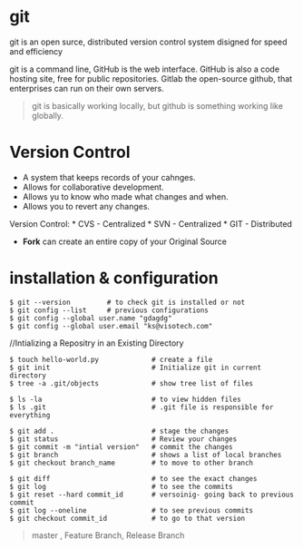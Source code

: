 # git

git is an open surce, distributed version control system disigned for speed and efficiency

git is a command line, GitHub is the web interface. GitHub is also a code hosting site, free for public repositories. Gitlab the open-source github, that enterprises can run on their own servers.
> git is basically working locally, but github is something working like globally.

# Version Control
* A system that keeps records of your cahnges.
* Allows for collaborative development.
* Allows yu to know who made what changes and when.
* Allows you to revert any changes.

Version Control:
    * CVS - Centralized
    * SVN - Centralized
    * GIT - Distributed

* **Fork** can create an entire copy of your Original Source

# installation & configuration
```console
$ git --version         # to check git is installed or not
$ git config --list     # previous configurations
$ git config --global user.name "gdagdg"
$ git config --global user.email "ks@visotech.com"
```

//Intializing a Repositry in an Existing Directory
```console
$ touch hello-world.py             # create a file
$ git init                         # Initialize git in current directory
$ tree -a .git/objects             # show tree list of files
```
```console
$ ls -la                           # to view hidden files
$ ls .git                          # .git file is responsible for everything
```


```console
$ git add .                        # stage the changes
$ git status                       # Review your changes
$ git commit -m "intial version"   # commit the changes
$ git branch                       # shows a list of local branches
$ git checkout branch_name         # to move to other branch
```

```console
$ git diff                         # to see the exact changes
$ git log                          # to see the commits 
$ git reset --hard commit_id       # versoinig- going back to previous commit
$ git log --oneline                # to see previous commits
$ git checkout commit_id           # to go to that version
```

> master , Feature Branch, Release Branch  